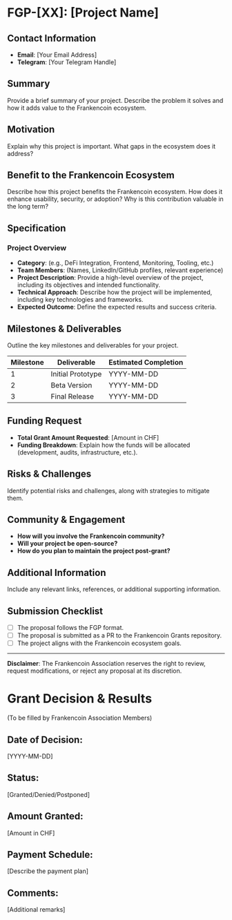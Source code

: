 #  FGP-[XX]: [Project Name]

## Contact Information
- **Email**: [Your Email Address]
- **Telegram**: [Your Telegram Handle]

## Summary
Provide a brief summary of your project. Describe the problem it solves and how it adds value to the Frankencoin ecosystem.

## Motivation
Explain why this project is important. What gaps in the ecosystem does it address?

## Benefit to the Frankencoin Ecosystem
Describe how this project benefits the Frankencoin ecosystem. How does it enhance usability, security, or adoption? Why is this contribution valuable in the long term?

## Specification
### Project Overview
- **Category**: (e.g., DeFi Integration, Frontend, Monitoring, Tooling, etc.)
- **Team Members**: (Names, LinkedIn/GitHub profiles, relevant experience)
- **Project Description**: Provide a high-level overview of the project, including its objectives and intended functionality.
- **Technical Approach**: Describe how the project will be implemented, including key technologies and frameworks.
- **Expected Outcome**: Define the expected results and success criteria.

## Milestones & Deliverables
Outline the key milestones and deliverables for your project.

| Milestone | Deliverable | Estimated Completion |
|-----------|------------|----------------------|
| 1 | Initial Prototype | YYYY-MM-DD |
| 2 | Beta Version | YYYY-MM-DD |
| 3 | Final Release | YYYY-MM-DD |

## Funding Request
- **Total Grant Amount Requested**: [Amount in CHF]
- **Funding Breakdown**: Explain how the funds will be allocated (development, audits, infrastructure, etc.).

## Risks & Challenges
Identify potential risks and challenges, along with strategies to mitigate them.

## Community & Engagement
- **How will you involve the Frankencoin community?**
- **Will your project be open-source?**
- **How do you plan to maintain the project post-grant?**


## Additional Information
Include any relevant links, references, or additional supporting information.

## Submission Checklist
- [ ] The proposal follows the FGP format.
- [ ] The proposal is submitted as a PR to the Frankencoin Grants repository.
- [ ] The project aligns with the Frankencoin ecosystem goals.

---
**Disclaimer**: The Frankencoin Association reserves the right to review, request modifications, or reject any proposal at its discretion.


# Grant Decision & Results
(To be filled by Frankencoin Association Members)

## Date of Decision:
[YYYY-MM-DD]

## Status:
[Granted/Denied/Postponed]

## Amount Granted:
[Amount in CHF]

## Payment Schedule:
[Describe the payment plan]

## Comments:
[Additional remarks]
